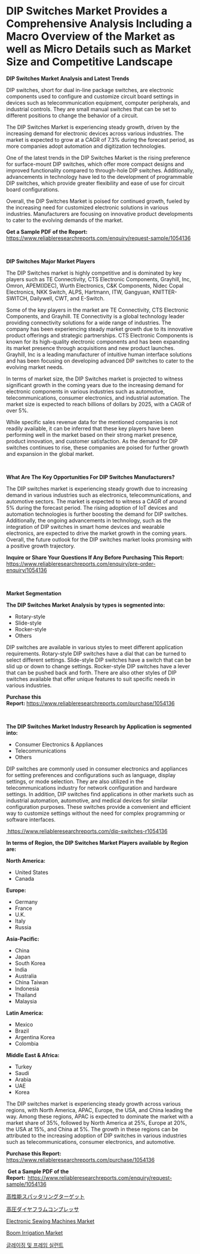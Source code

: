 <p><h1>DIP Switches Market Provides a Comprehensive Analysis Including a Macro Overview of the Market as well as Micro Details such as Market Size and Competitive Landscape</h1></p><p><strong>DIP Switches Market Analysis and Latest Trends</strong></p>
<p><p>DIP switches, short for dual in-line package switches, are electronic components used to configure and customize circuit board settings in devices such as telecommunication equipment, computer peripherals, and industrial controls. They are small manual switches that can be set to different positions to change the behavior of a circuit.</p><p>The DIP Switches Market is experiencing steady growth, driven by the increasing demand for electronic devices across various industries. The market is expected to grow at a CAGR of 7.3% during the forecast period, as more companies adopt automation and digitization technologies.</p><p>One of the latest trends in the DIP Switches Market is the rising preference for surface-mount DIP switches, which offer more compact designs and improved functionality compared to through-hole DIP switches. Additionally, advancements in technology have led to the development of programmable DIP switches, which provide greater flexibility and ease of use for circuit board configurations.</p><p>Overall, the DIP Switches Market is poised for continued growth, fueled by the increasing need for customized electronic solutions in various industries. Manufacturers are focusing on innovative product developments to cater to the evolving demands of the market.</p></p>
<p><strong>Get a Sample PDF of the Report:&nbsp;</strong> <a href="https://www.reliableresearchreports.com/enquiry/request-sample/1054136">https://www.reliableresearchreports.com/enquiry/request-sample/1054136</a></p>
<p>&nbsp;</p>
<p><strong>DIP Switches Major Market Players</strong></p>
<p><p>The DIP Switches market is highly competitive and is dominated by key players such as TE Connectivity, CTS Electronic Components, Grayhill, Inc, Omron, APEM(IDEC), Wurth Electronics, C&K Components, Nidec Copal Electronics, NKK Switch, ALPS, Hartmann, ITW, Gangyuan, KNITTER-SWITCH, Dailywell, CWT, and E-Switch.</p><p>Some of the key players in the market are TE Connectivity, CTS Electronic Components, and Grayhill. TE Connectivity is a global technology leader providing connectivity solutions for a wide range of industries. The company has been experiencing steady market growth due to its innovative product offerings and strategic partnerships. CTS Electronic Components is known for its high-quality electronic components and has been expanding its market presence through acquisitions and new product launches. Grayhill, Inc is a leading manufacturer of intuitive human interface solutions and has been focusing on developing advanced DIP switches to cater to the evolving market needs.</p><p>In terms of market size, the DIP Switches market is projected to witness significant growth in the coming years due to the increasing demand for electronic components in various industries such as automotive, telecommunications, consumer electronics, and industrial automation. The market size is expected to reach billions of dollars by 2025, with a CAGR of over 5%.</p><p>While specific sales revenue data for the mentioned companies is not readily available, it can be inferred that these key players have been performing well in the market based on their strong market presence, product innovation, and customer satisfaction. As the demand for DIP switches continues to rise, these companies are poised for further growth and expansion in the global market.</p></p>
<p>&nbsp;</p>
<p><strong>What Are The Key Opportunities For DIP Switches Manufacturers?</strong></p>
<p><p>The DIP switches market is experiencing steady growth due to increasing demand in various industries such as electronics, telecommunications, and automotive sectors. The market is expected to witness a CAGR of around 5% during the forecast period. The rising adoption of IoT devices and automation technologies is further boosting the demand for DIP switches. Additionally, the ongoing advancements in technology, such as the integration of DIP switches in smart home devices and wearable electronics, are expected to drive the market growth in the coming years. Overall, the future outlook for the DIP switches market looks promising with a positive growth trajectory.</p></p>
<p><strong>Inquire or Share Your Questions If Any Before Purchasing This Report:</strong> <a href="https://www.reliableresearchreports.com/enquiry/pre-order-enquiry/1054136">https://www.reliableresearchreports.com/enquiry/pre-order-enquiry/1054136</a></p>
<p>&nbsp;</p>
<p><strong>Market Segmentation</strong></p>
<p><strong>The DIP Switches Market Analysis by types is segmented into:</strong></p>
<p><ul><li>Rotary-style</li><li>Slide-style</li><li>Rocker-style</li><li>Others</li></ul></p>
<p><p>DIP switches are available in various styles to meet different application requirements. Rotary-style DIP switches have a dial that can be turned to select different settings. Slide-style DIP switches have a switch that can be slid up or down to change settings. Rocker-style DIP switches have a lever that can be pushed back and forth. There are also other styles of DIP switches available that offer unique features to suit specific needs in various industries.</p></p>
<p><strong>Purchase this Report:&nbsp;</strong><a href="https://www.reliableresearchreports.com/purchase/1054136">https://www.reliableresearchreports.com/purchase/1054136</a></p>
<p>&nbsp;</p>
<p><strong>The DIP Switches Market Industry Research by Application is segmented into:</strong></p>
<p><ul><li>Consumer Electronics & Appliances</li><li>Telecommunications</li><li>Others</li></ul></p>
<p><p>DIP switches are commonly used in consumer electronics and appliances for setting preferences and configurations such as language, display settings, or mode selection. They are also utilized in the telecommunications industry for network configuration and hardware settings. In addition, DIP switches find applications in other markets such as industrial automation, automotive, and medical devices for similar configuration purposes. These switches provide a convenient and efficient way to customize settings without the need for complex programming or software interfaces.</p></p>
<p><a href="https://www.reliableresearchreports.com/dip-switches-r1054136">&nbsp;https://www.reliableresearchreports.com/dip-switches-r1054136</a></p>
<p><strong>In terms of Region, the DIP Switches Market Players available by Region are:</strong></p>
<p>
    <p> <strong> North America: </strong>
        <ul>
            <li>United States</li>
            <li>Canada</li>
        </ul>
        </p> 
    <p> <strong> Europe: </strong>
        <ul>
            <li>Germany</li>
            <li>France</li>
            <li>U.K.</li>
            <li>Italy</li>
            <li>Russia</li>
        </ul>
        </p> 
    <p> <strong> Asia-Pacific: </strong>
        <ul>
            <li>China</li>
            <li>Japan</li>
            <li>South Korea</li>
            <li>India</li>
            <li>Australia</li>
            <li>China Taiwan</li>
            <li>Indonesia</li>
            <li>Thailand</li>
            <li>Malaysia</li>
        </ul>
        </p> 
    <p> <strong> Latin America: </strong>
        <ul>
            <li>Mexico</li>
            <li>Brazil</li>
            <li>Argentina Korea</li>
            <li>Colombia</li>
        </ul>
        </p> 
    <p> <strong> Middle East & Africa: </strong>
        <ul>
            <li>Turkey</li>
            <li>Saudi</li>
            <li>Arabia</li>
            <li>UAE</li>
            <li>Korea</li>
        </ul>
    </p>
    </p>
<p><p>The DIP switches market is experiencing steady growth across various regions, with North America, APAC, Europe, the USA, and China leading the way. Among these regions, APAC is expected to dominate the market with a market share of 35%, followed by North America at 25%, Europe at 20%, the USA at 15%, and China at 5%. The growth in these regions can be attributed to the increasing adoption of DIP switches in various industries such as telecommunications, consumer electronics, and automotive.</p></p>
<p><strong>Purchase this Report: </strong><a href="https://www.reliableresearchreports.com/purchase/1054136">https://www.reliableresearchreports.com/purchase/1054136</a></p>
<p>&nbsp;<strong>Get a Sample PDF of the Report:&nbsp;&nbsp;</strong><a href="https://www.reliableresearchreports.com/enquiry/request-sample/1054136">https://www.reliableresearchreports.com/enquiry/request-sample/1054136</a></p>
<p><strong></strong></p>
<p><p><a href="https://github.com/tanyaali3/Market-Research-Report-List-2/blob/main/5945917159207.md">高性能スパッタリングターゲット</a></p><p><a href="https://github.com/reliezer65/Market-Research-Report-List-2/blob/main/8794322159206.md">高圧ダイヤフラムコンプレッサ</a></p><p><a href="https://github.com/lukmanduiky01/Market-Research-Report-List-1/blob/main/electronic-sewing-machines-market.md">Electronic Sewing Machines Market</a></p><p><a href="https://github.com/Gilanghao0/Market-Research-Report-List-1/blob/main/boom-irrigation-market.md">Boom Irrigation Market</a></p><p><a href="https://github.com/WilburKihn5676/Market-Research-Report-List-2/blob/main/2430619170747.md">글레이징 및 프레임 실런트</a></p></p>